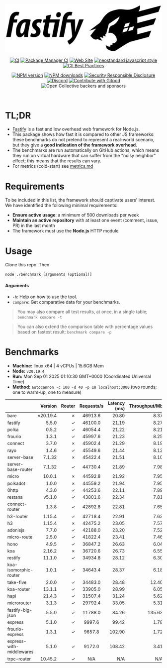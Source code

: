 <div align="center"> <a href="https://fastify.dev/">
    <img
      src="https://github.com/fastify/graphics/raw/HEAD/fastify-landscape-outlined.svg"
      width="650"
      height="auto"
    />
  </a>
</div>

<div align="center">

[![CI](https://github.com/fastify/fastify/actions/workflows/ci.yml/badge.svg?branch=main)](https://github.com/fastify/fastify/actions/workflows/ci.yml)
[![Package Manager
CI](https://github.com/fastify/fastify/workflows/package-manager-ci/badge.svg?branch=main)](https://github.com/fastify/fastify/actions/workflows/package-manager-ci.yml)
[![Web
SIte](https://github.com/fastify/fastify/workflows/website/badge.svg?branch=main)](https://github.com/fastify/fastify/actions/workflows/website.yml)
[![neostandard javascript style](https://img.shields.io/badge/code_style-neostandard-brightgreen?style=flat)](https://github.com/neostandard/neostandard)
[![CII Best Practices](https://bestpractices.coreinfrastructure.org/projects/7585/badge)](https://bestpractices.coreinfrastructure.org/projects/7585)

</div>

<div align="center">

[![NPM
version](https://img.shields.io/npm/v/fastify.svg?style=flat)](https://www.npmjs.com/package/fastify)
[![NPM
downloads](https://img.shields.io/npm/dm/fastify.svg?style=flat)](https://www.npmjs.com/package/fastify)
[![Security Responsible
Disclosure](https://img.shields.io/badge/Security-Responsible%20Disclosure-yellow.svg)](https://github.com/fastify/fastify/blob/main/SECURITY.md)
[![Discord](https://img.shields.io/discord/725613461949906985)](https://discord.gg/fastify)
[![Contribute with Gitpod](https://img.shields.io/badge/Contribute%20with-Gitpod-908a85?logo=gitpod&color=blue)](https://gitpod.io/#https://github.com/fastify/fastify)
![Open Collective backers and sponsors](https://img.shields.io/opencollective/all/fastify)

</div>

<br />

# TL;DR

* [Fastify](https://github.com/fastify/fastify) is a fast and low overhead web framework for Node.js.
* This package shows how fast it is compared to other JS frameworks: these benchmarks do not pretend to represent a real-world scenario, but they give a **good indication of the framework overhead**.
* The benchmarks are run automatically on GitHub actions, which means they run on virtual hardware that can suffer from the "noisy neighbor" effect; this means that the results can vary.
* For metrics (cold-start) see [metrics.md](./METRICS.md)

# Requirements

To be included in this list, the framework should captivate users' interest. We have identified the following minimal requirements:
- **Ensure active usage**: a minimum of 500 downloads per week
- **Maintain an active repository** with at least one event (comment, issue, PR) in the last month
- The framework must use the **Node.js** HTTP module

# Usage

Clone this repo. Then

```
node ./benchmark [arguments (optional)]
```

#### Arguments

* `-h`: Help on how to use the tool.
* `compare`: Get comparative data for your benchmarks.

> You may also compare all test results, at once, in a single table; `benchmark compare -t`

> You can also extend the comparison table with percentage values based on fastest result; `benchmark compare -p`
# Benchmarks

* __Machine:__ linux x64 | 4 vCPUs | 15.6GB Mem
* __Node:__ `v20.19.4`
* __Run:__ Mon Sep 01 2025 01:10:30 GMT+0000 (Coordinated Universal Time)
* __Method:__ `autocannon -c 100 -d 40 -p 10 localhost:3000` (two rounds; one to warm-up, one to measure)

|                          | Version  | Router | Requests/s | Latency (ms) | Throughput/Mb |
| :--                      | --:      | --:    | :-:        | --:          | --:           |
| bare                     | v20.19.4 | ✗      | 46913.6    | 20.80        | 8.37          |
| fastify                  | 5.5.0    | ✓      | 46100.0    | 21.19        | 8.27          |
| polka                    | 0.5.2    | ✓      | 46054.4    | 21.22        | 8.21          |
| frourio                  | 1.3.1    | ✓      | 45997.6    | 21.23        | 8.25          |
| connect                  | 3.7.0    | ✗      | 45902.4    | 21.29        | 8.19          |
| rayo                     | 1.4.6    | ✓      | 45549.6    | 21.44        | 8.12          |
| server-base              | 7.1.32   | ✗      | 45422.4    | 21.51        | 8.10          |
| server-base-router       | 7.1.32   | ✓      | 44730.4    | 21.89        | 7.98          |
| micro                    | 10.0.1   | ✗      | 44592.8    | 21.92        | 7.95          |
| polkadot                 | 1.0.0    | ✗      | 44559.2    | 21.94        | 7.95          |
| 0http                    | 4.3.0    | ✓      | 44253.6    | 22.11        | 7.89          |
| restana                  | v5.1.0   | ✓      | 43801.6    | 22.34        | 7.81          |
| connect-router           | 1.3.8    | ✓      | 42892.8    | 22.81        | 7.65          |
| h3-router                | 1.15.4   | ✓      | 42718.4    | 22.91        | 7.62          |
| h3                       | 1.15.4   | ✗      | 42475.2    | 23.05        | 7.57          |
| adonisjs                 | 7.7.0    | ✓      | 42188.0    | 23.20        | 7.52          |
| micro-route              | 2.5.0    | ✓      | 41822.4    | 23.41        | 7.46          |
| hono                     | 4.9.5    | ✓      | 36847.2    | 26.63        | 6.04          |
| koa                      | 2.16.2   | ✗      | 36720.6    | 26.73        | 6.55          |
| restify                  | 11.1.0   | ✓      | 34934.8    | 28.12        | 6.30          |
| koa-isomorphic-router    | 1.0.1    | ✓      | 34643.4    | 28.37        | 6.18          |
| take-five                | 2.0.0    | ✓      | 34483.0    | 28.48        | 12.40         |
| koa-router               | 13.1.1   | ✓      | 33905.0    | 28.99        | 6.05          |
| hapi                     | 21.4.3   | ✓      | 31507.4    | 31.24        | 5.62          |
| microrouter              | 3.1.3    | ✓      | 29792.4    | 33.05        | 5.31          |
| fastify-big-json         | 5.5.0    | ✓      | 11788.0    | 84.26        | 135.63        |
| express                  | 5.1.0    | ✓      | 9997.6     | 99.42        | 1.78          |
| frourio-express          | 1.3.1    | ✓      | 9657.8     | 102.90       | 1.72          |
| express-with-middlewares | 5.1.0    | ✓      | 9172.0     | 108.42       | 3.41          |
| trpc-router              | 10.45.2  | ✓      | N/A        | N/A          | N/A           |
